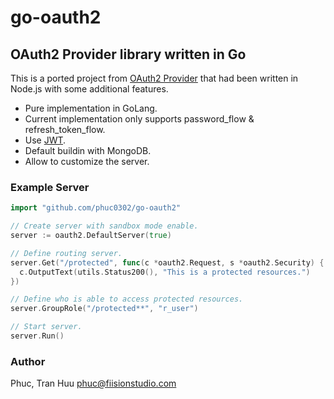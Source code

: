 go-oauth2
=========

OAuth2 Provider library written in Go
-------------------------------------

This is a ported project from [OAuth2 Provider][3ee06010] that had been
written in Node.js with some additional features.

-   Pure implementation in GoLang.
-   Current implementation only supports password_flow & refresh_token_flow.
-   Use [JWT][368ba6d5].
-   Default buildin with MongoDB.
-   Allow to customize the server.

### Example Server

````go
import "github.com/phuc0302/go-oauth2"

// Create server with sandbox mode enable.
server := oauth2.DefaultServer(true)

// Define routing server.
server.Get("/protected", func(c *oauth2.Request, s *oauth2.Security) {
  c.OutputText(utils.Status200(), "This is a protected resources.")
})

// Define who is able to access protected resources.
server.GroupRole("/protected**", "r_user")

// Start server.
server.Run()
````

### Author

Phuc, Tran Huu
phuc@fiisionstudio.com

[3ee06010]: https://github.com/t1msh/node-oauth20-provider "OAuth2.0 Provider"
[368ba6d5]: https://github.com/dgrijalva/jwt-go "Json Web Token"
